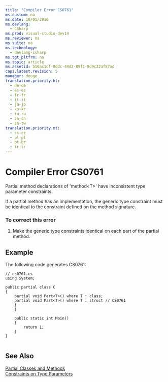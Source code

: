 ```yaml
---
title: "Compiler Error CS0761"
ms.custom: na
ms.date: 10/01/2016
ms.devlang: 
  - CSharp
ms.prod: visual-studio-dev14
ms.reviewer: na
ms.suite: na
ms.technology: 
  - devlang-csharp
ms.tgt_pltfrm: na
ms.topic: article
ms.assetid: b16ac1df-0ddc-44d2-89f1-8d9c32af87ad
caps.latest.revision: 5
manager: douge
translation.priority.ht: 
  - de-de
  - es-es
  - fr-fr
  - it-it
  - ja-jp
  - ko-kr
  - ru-ru
  - zh-cn
  - zh-tw
translation.priority.mt: 
  - cs-cz
  - pl-pl
  - pt-br
  - tr-tr
---
```

# Compiler Error CS0761
Partial method declarations of 'method<T\>' have inconsistent type parameter constraints.  
  
 If a partial method has an implementation, the generic type constraint must be identical to the constraint defined on the method signature.  
  
### To correct this error  
  
1.  Make the generic type constraints identical on each part of the partial method.  
  
## Example  
 The following code generates CS0761:  
  
```  
// cs0761.cs  
using System;  
  
public partial class C  
{  
    partial void Part<T>() where T : class;  
    partial void Part<T>() where T : struct // CS0761  
    {  
    }  
  
    public static int Main()  
    {  
        return 1;  
    }  
}  
  
```  
  
## See Also  
 [Partial Classes and Methods](../Topic/Partial%20Classes%20and%20Methods%20\(C%23%20Programming%20Guide\).md)   
 [Constraints on Type Parameters](../Topic/Constraints%20on%20Type%20Parameters%20\(C%23%20Programming%20Guide\).md)